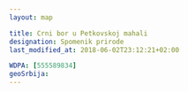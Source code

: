 ```yaml
---
layout: map

title: Crni bor u Petkovskoj mahali
designation: Spomenik prirode
last_modified_at: 2018-06-02T23:12:21+02:00

WDPA: [555589834]
geoSrbija:
---
```

